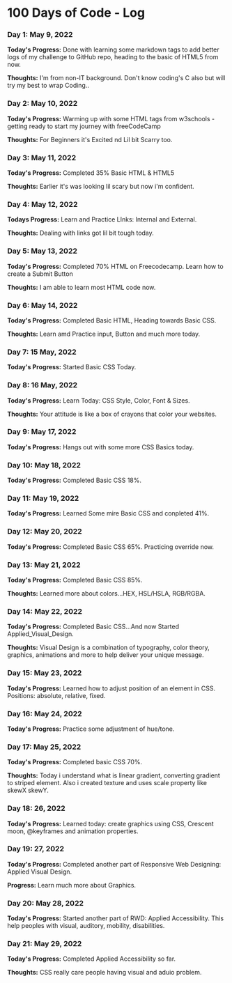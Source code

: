 # 100 Days of Code - Log

### Day 1: May 9, 2022

**Today's Progress:** Done with learning some markdown tags to add better logs of my challenge to GitHub repo, heading to the basic of HTML5 from now.

**Thoughts:** I'm from non-IT background. Don't know coding's C also but will try my best to wrap Coding..


### Day 2: May 10, 2022

**Today's Progress:** Warming up with some HTML tags from w3schools - getting ready to start my journey with freeCodeCamp

**Thoughts:** For Beginners it's Excited nd Lil bit Scarry too.


### Day 3: May 11, 2022

**Today's Progress:** Completed 35% Basic HTML & HTML5

**Thoughts:** Earlier it's was looking lil scary but now i'm confident.


### Day 4: May 12, 2022

**Todays Progress:** Learn and Practice LInks: Internal and External.

**Thoughts:** Dealing with links got lil bit tough today.


### Day 5: May 13, 2022

**Today's Progress:** Completed 70% HTML on Freecodecamp. Learn how to create a Submit Button

**Thoughts:** I am able to learn most HTML code now.


### Day 6: May 14, 2022

**Today's Progress:** Completed Basic HTML, Heading towards Basic CSS.

**Thoughts:** Learn amd Practice input, Button and much more today.


### Day 7: 15 May, 2022

**Today's Progress:** Started Basic CSS Today.


### Day 8: 16 May, 2022

**Today's Progress:** Learn Today: CSS Style, Color, Font & Sizes.

**Thoughts:** Your attitude is like a box of crayons that color your websites.


### Day 9: May 17, 2022

**Today's Progress:** Hangs out with some more CSS Basics today.


### Day 10: May 18, 2022

**Today's Progress:** Completed Basic CSS 18%.


### Day 11: May 19, 2022

**Today's Progress:** Learned Some mire Basic CSS and conpleted 41%.


### Day 12: May 20, 2022

**Today's Progress:** Completed Basic CSS 65%. Practicing override now.


### Day 13: May 21, 2022

**Today's Progress:** Completed Basic CSS 85%.

**Thoughts:** Learned more about colors...HEX, HSL/HSLA, RGB/RGBA.


### Day 14: May 22, 2022

**Today's Progress:** Completed Basic CSS...And now Started Applied_Visual_Design.

**Thoughts:** Visual Design is a combination of typography, color theory, graphics, animations
 and more to help deliver your unique message.
 
 
 ### Day 15: May 23, 2022
 
 **Today's Progress:** Learned how to adjust position of an element in CSS. Positions: absolute, relative, fixed.


### Day 16: May 24, 2022

**Today's Progress:** Practice some adjustment of hue/tone.

### Day 17: May 25, 2022

**Today's Progress:** Completed basic CSS 70%.

**Thoughts:** Today i understand what is linear gradient, converting gradient to striped element. Also i created texture and uses scale property like skewX skewY.


### Day 18: 26, 2022

**Today's Progress:** Learned today: create graphics using CSS, Crescent moon, @keyframes and animation properties.


### Day 19: 27, 2022

**Today's Progress:** Completed another part of Responsive Web Designing: Applied Visual Design.

**Progress:** Learn much more about Graphics.


### Day 20: May 28, 2022

**Today's Progress:** Started another part of RWD: Applied Accessibility. This help peoples with visual, auditory, mobility, disabilities.


### Day 21: May 29, 2022

**Today's Progress:** Completed Applied Accessibility so far.

**Thoughts:** CSS really care people having visual and aduio problem.
















